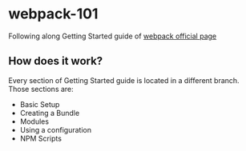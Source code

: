 # webpack-101
Following along Getting Started guide of [webpack official page](https://webpack.js.org/guides/getting-started/)

## How does it work?
Every section of Getting Started guide is located in a different branch. Those sections are:

* Basic Setup
* Creating a Bundle
* Modules
* Using a configuration
* NPM Scripts
